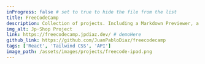 ```yaml
---
inProgress: false # set to true to hide the file from the list
title: FreeCodeCamp
description: Collection of projects. Including a Markdown Previewer, a Drum Machine, a Calculator, a Pomodoro Clock, a Quote Generator and many more.
img_alt: Jp·Shop Project
link: https://freecodecamp.jpdiaz.dev/ # demoHere
github_link: https://github.com/JuanPabloDiaz/freecodecamp
tags: ['React', 'Tailwind CSS', 'API']
image_path: /assets/images/projects/freecode-ipad.png
---
```

